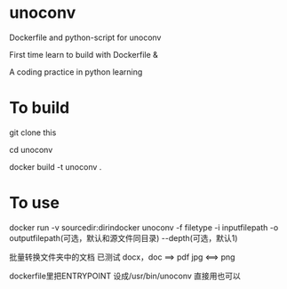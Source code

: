 # unoconv
Dockerfile and python-script for unoconv

First time learn to build with Dockerfile &

A coding practice in python learning

# To build 
git clone this

cd unoconv

docker build -t unoconv .

# To use
docker run -v sourcedir:dirindocker unoconv -f filetype -i inputfilepath -o outputfilepath(可选，默认和源文件同目录) --depth(可选，默认1)

批量转换文件夹中的文档
已测试  docx，doc ==> pdf
        jpg <==> png

dockerfile里把ENTRYPOINT 设成/usr/bin/unoconv 直接用也可以
